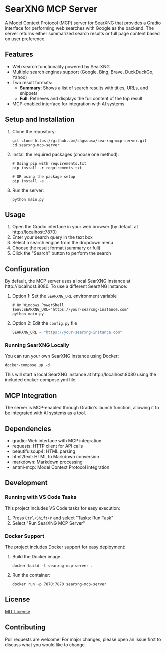 # SearXNG MCP Server

A Model Context Protocol (MCP) server for SearXNG that provides a Gradio interface for performing web searches with Google as the backend. The server returns either summarized search results or full page content based on user preference.

## Features

- Web search functionality powered by SearXNG
- Multiple search engines support (Google, Bing, Brave, DuckDuckGo, Yahoo)
- Two result formats:
  - **Summary**: Shows a list of search results with titles, URLs, and snippets
  - **Full**: Retrieves and displays the full content of the top result
- MCP-enabled interface for integration with AI systems

## Setup and Installation

1. Clone the repository:
   ```
   git clone https://github.com/shgsousa/searxng-mcp-server.git
   cd searxng-mcp-server
   ```

2. Install the required packages (choose one method):
   ```
   # Using pip with requirements.txt
   pip install -r requirements.txt
   
   # OR using the package setup
   pip install -e .
   ```

3. Run the server:
   ```
   python main.py
   ```

## Usage

1. Open the Gradio interface in your web browser (by default at http://localhost:7870)
2. Enter your search query in the text box
3. Select a search engine from the dropdown menu
4. Choose the result format (summary or full)
5. Click the "Search" button to perform the search

## Configuration

By default, the MCP server uses a local SearXNG instance at http://localhost:8080. To use a different SearXNG instance:

1. Option 1: Set the `SEARXNG_URL` environment variable
   ```
   # On Windows PowerShell
   $env:SEARXNG_URL="https://your-searxng-instance.com"
   python main.py
   ```

2. Option 2: Edit the `config.py` file
   ```python
   SEARXNG_URL = "https://your-searxng-instance.com"
   ```

### Running SearXNG Locally

You can run your own SearXNG instance using Docker:
```
docker-compose up -d
```

This will start a local SearXNG instance at http://localhost:8080 using the included docker-compose.yml file.

## MCP Integration

The server is MCP-enabled through Gradio's launch function, allowing it to be integrated with AI systems as a tool.

## Dependencies

- gradio: Web interface with MCP integration
- requests: HTTP client for API calls
- beautifulsoup4: HTML parsing
- html2text: HTML to Markdown conversion
- markdown: Markdown processing
- antml-mcp: Model Context Protocol integration

## Development

### Running with VS Code Tasks

This project includes VS Code tasks for easy execution:

1. Press `Ctrl+Shift+P` and select "Tasks: Run Task"
2. Select "Run SearXNG MCP Server"

### Docker Support

The project includes Docker support for easy deployment:

1. Build the Docker image:
   ```
   docker build -t searxng-mcp-server .
   ```

2. Run the container:
   ```
   docker run -p 7870:7870 searxng-mcp-server
   ```

## License

[MIT License](LICENSE)

## Contributing

Pull requests are welcome! For major changes, please open an issue first to discuss what you would like to change.